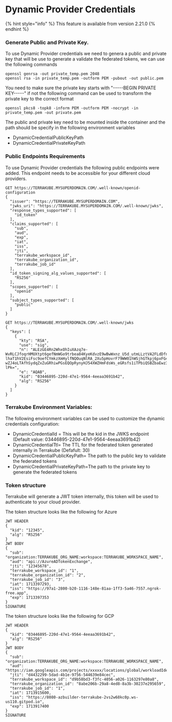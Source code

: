 # Dynamic Provider Credentials

{% hint style="info" %}
This feature is available from version 2.21.0
{% endhint %}

### Generate Public and Private Key.

To use Dynamic Provider credentials we need to genera a public and private key that will be use to generate a validate the federated tokens, we can use the following commands

```
openssl genrsa -out private_temp.pem 2048
openssl rsa -in private_temp.pem -outform PEM -pubout -out public.pem
```

You need to make sure the private key starts with "-----BEGIN PRIVATE KEY-----" if not the following command can be used to transform the private key to the correct format

```
openssl pkcs8 -topk8 -inform PEM -outform PEM -nocrypt -in private_temp.pem -out private.pem
```

The public and private key need to be mounted inside the container and the path should be specify in the following environment variables

* DynamicCredentialPublicKeyPath
* DynamicCredentialPrivateKeyPath

### Public Endpoints Requirements

To use Dynamic Provider credentials the following public endpoints were added. This endpoint needs to be accessible for your different cloud providers.

```
GET https://TERRAKUBE.MYSUPERDOMAIN.COM/.well-known/openid-configuration
{
  "issuer": "https://TERRAKUBE.MYSUPERDOMAIN.COM",
  "jwks_uri": "https://TERRAKUBE.MYSUPERDOMAIN.COM/.well-known/jwks",
  "response_types_supported": [
    "id_token"
  ],
  "claims_supported": [
    "sub",
    "aud",
    "exp",
    "iat",
    "iss",
    "jti",
    "terrakube_workspace_id",
    "terrakube_organization_id",
    "terrakube_job_id"
  ],
  "id_token_signing_alg_values_supported": [
    "RS256"
  ],
  "scopes_supported": [
    "openid"
  ],
  "subject_types_supported": [
    "public"
  ]
}
```

```
GET https://TERRAKUBE.MYSUPERDOMAIN.COM/.well-known/jwks
{
  "keys": [
    {
      "kty": "RSA",
      "use": "sig",
      "n": "ALEzGE4Rn2WhxOhIuXAzq7e-WvRLCJfoqrHMUXtpt6gefNmWGo9trbea84KyeKdvzE9wBwWxnz_U5d_utmLLztVA2FLdDfnndh7pF4Fp7hB-lhaT1hV2EsiFsc9oefCYmkzXmHylfNQOuqNlRA_2Xu5pHovrF79WW01hWSjhGTkpj6pxFG4t7Tl54SWnJ83CvGDAKuoO9c1M1iTKikB3ENMK8WfU-wZJ4oLTAfhSydqZxZuGRhiwPGsEQOpRynyHJ54XWZHmFdsWs_eGRsfs1iTPbiQSBZbaEwz36HF4QdqFzzLGd67sTtZku_YEsUbJW8cbK6nOFEdR0BSTtSV-lPk=",
      "e": "AQAB",
      "kid": "03446895-220d-47e1-9564-4eeaa3691b42",
      "alg": "RS256"
    }
  ]
}
```

### Terrakube Environment Variables:

The following environment variables can be used to customize the dynamic credentials configuration:

* DynamicCredentialId = This will be the kid in the JWKS endpoint (Default value: 03446895-220d-47e1-9564-4eeaa3691b42)
* DynamicCredentialTtl= The TTL for the federated token generated internally in Terrakube (Defafult: 30)
* DynamicCredentialPublicKeyPath= The path to the public key to validate the federated tokens
* DynamicCredentialPrivateKeyPath=The path to the private key to generate the federated tokens

### Token structure

Terrakube will generate a JWT token internally, this token will be used to authenticate to your cloud provider.

The token structure looks like the following for Azure

```
JWT HEADER
{
  "kid": "12345",
  "alg": "RS256"
}
JWT BODY
{
  "sub": "organization:TERRAKUBE_ORG_NAME:workspace:TERRAKUBE_WORKSPACE_NAME",
  "aud": "api://AzureADTokenExchange",
  "jti": "12345678",
  "terrakube_workspace_id": "1",
  "terrakube_organization_id": "2",
  "terrakube_job_id": "3",
  "iat": 1713397293,
  "iss": "https://97a1-2800-b20-1116-148e-81aa-1ff3-5a46-7557.ngrok-free.app",
  "exp": 1713397353
}
SIGNATURE
```

The token structure looks like the following for GCP

```
JWT HEADER
{
  "kid": "03446895-220d-47e1-9564-4eeaa3691b42",
  "alg": "RS256"
}
JWT BODY
{
  "sub": "organization:TERRAKUBE_ORG_NAME:workspace:TERRAKUBE_WORKSPACE_NAME",
  "aud": "https://iam.googleapis.com/projects/xxxxx/locations/global/workloadIdentityPools/xxxxx/providers/xxxxx",
  "jti": "d4432299-5dad-4b1e-9756-544639e84cec",
  "terrakube_workspace_id": "d9b58bd3-f3fc-4056-a026-1163297e80a8",
  "terrakube_organization_id": "8abe206b-29a8-4ed8-8a3b-30237e295659",
  "terrakube_job_id": "1",
  "iat": 1713915600,
  "iss": "https://8080-azbuilder-terrakube-2vs2w68kc0p.ws-us110.gitpod.io",
  "exp": 1713917400
}
SIGNATURE
```


